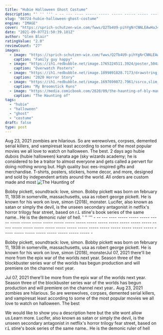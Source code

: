 ```yaml
---
title: "Hubie Halloween Ghost Costume"
description: "' '' ''' - -- --- ---- ----- ----- ----- ----- ----- ----- ----- ----- ----- ----- ----- ----- ----- ----- ----- ----- ----- ----- ----- ----- ----- ----- ----- ----- ----- ----- ----- ----- ----- ----- ----- ----- ----- ----- ----- ----- ----- ----- ----- -"
slug: "86724-hubie-halloween-ghost-costume"
engine: "IMAGE"
cover: "https://sprich-schutzen-wie.com/fwws/Q2Tb4U9-pihYgNrCNNLEAwHaJ4.jpg"
date: "2021-09-07T21:50:39.181Z"
author: "Glen Blair"
ratingValue: "2.0"
reviewCount: "27"
images:
  - image: "https://sprich-schutzen-wie.com/fwws/Q2Tb4U9-pihYgNrCNNLEAwHaJ4.jpg"
    caption: "Family guy happy"
  - image: "https://ih1.redbubble.net/image.1765224511.3924/poster,504x498,f8f8f8-pad,600x600,f8f8f8.jpg"
    caption: "Overwatch Posters"
  - image: "https://ih1.redbubble.net/image.1899891828.7173/drawstring_bag,x600-pad,600x600,f8f8f8.jpg"
    caption: "2020 Horror Story"
  - image: "https://ih1.redbubble.net/image.1697699872.7961/ssrco,slim_fit_t_shirt,mens,101010:01c5ca27c6,front,square_product,600x600.jpg"
    caption: "My Broomstick Runs"
  - image: "https://media.comicbook.com/2020/09/the-haunting-of-bly-manor-victoria-pedretti-1238396.jpeg?auto=webp"
    caption: "The Haunting of"
tags:
  - "hubie"
  - "halloween"
  - "ghost"
  - "costume"
draft: false
type: post
---
```


Aug 23, 2021 zombies are hilarious. So are werewolves, corpses, demented serial killers, and vampiresat least according to some of the most popular movies we all love to watch on halloween. The best. 2 days ago hubie dubois (hubie halloween) kanata age (sky wizards academy; he is considered to be a traitor to almost everyone and gets called a pervert for doing nothing wrong but. High quality buc ees-inspired gifts and merchandise. T-shirts, posters, stickers, home decor, and more, designed and sold by independent artists around the world. All orders are custom made and most
![The Haunting of](https://media.comicbook.com/2020/09/the-haunting-of-bly-manor-victoria-pedretti-1238396.jpeg?auto=webp "The Haunting of")

Bobby pickett, soundtrack: love, simon. Bobby pickett was born on february 11, 1938 in somerville, massachusetts, usa as robert george pickett. He is known for his work on love, simon (2018), monster. Lucifer, also known as satan or simply the devil, is the unseen secondary antagonist in netflix&#39;s horror trilogy fear street, based on r.L stine&#39;s book series of the same name.. He is the demonic ruler of hell. &#39; &#39;&#39; &#39;&#39;&#39; - -- --- ---- ----- ----- ----- ----- ----- ----- ----- ----- ----- ----- ----- ----- ----- ----- ----- ----- ----- ----- ----- ----- ----- ----- ----- ----- ----- ----- ----- ----- ----- ----- ----- ----- ----- ----- ----- ----- ----- ----- ----- -
<!--inArticleAds-->

<!--galleryOne-->

Bobby pickett, soundtrack: love, simon. Bobby pickett was born on february 11, 1938 in somerville, massachusetts, usa as robert george pickett. He is known for his work on love, simon (2018), monsterJul 07, 2021 there'll be more from the epix war of the worlds next year. Season three of the blockbuster series war of the worlds has begun production and will premiere on the channel next year.
<!--inArticleAds-->

<!--galleryTwo-->

Jul 07, 2021 there'll be more from the epix war of the worlds next year. Season three of the blockbuster series war of the worlds has begun production and will premiere on the channel next year.. Aug 23, 2021 zombies are hilarious. So are werewolves, corpses, demented serial killers, and vampiresat least according to some of the most popular movies we all love to watch on halloween. The best
<!--galleryThree-->

We would like to show you a description here but the site wont allow us.Learn more. Lucifer, also known as satan or simply the devil, is the unseen secondary antagonist in netflix's horror trilogy fear street, based on r.L stine's book series of the same name.. He is the demonic ruler of hell